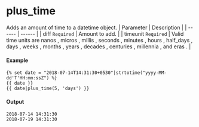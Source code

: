 # plus_time
Adds an amount of time to a datetime object.
| Parameter | Description | 
|  ------  |  ------  | 
| diff `Required` | Amount to add. | 
| timeunit `Required` | Valid time units are nanos , micros , millis , seconds , minutes , hours , half_days , days , weeks , months , years , decades , centuries , millennia , and eras . | 


#### Example
```jinja2
{% set date = "2018-07-14T14:31:30+0530"|strtotime("yyyy-MM-dd'T'HH:mm:ssZ") %}
{{ date }}
{{ date|plus_time(5, 'days') }}
```

#### Output
```jinja2
2018-07-14 14:31:30
2018-07-19 14:31:30
```

